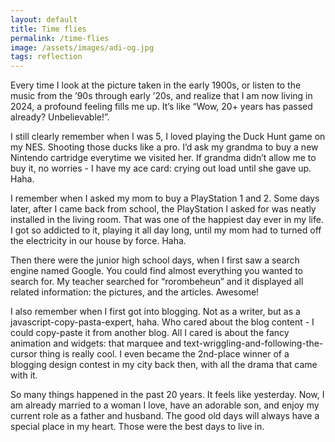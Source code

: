 ```yaml
---
layout: default
title: Time flies
permalink: /time-flies
image: /assets/images/adi-og.jpg
tags: reflection
---
```


Every time I look at the picture taken in the early 1900s, or listen to the music from the ’90s through early ’20s, and realize that I am now living in 2024, a profound feeling fills me up. It’s like “Wow, 20+ years has passed already? Unbelievable!”.

I still clearly remember when I was 5, I loved playing the Duck Hunt game on my NES. Shooting those ducks like a pro. I’d ask my grandma to buy a new Nintendo cartridge everytime we visited her. If grandma didn’t allow me to buy it, no worries - I have my ace card: crying out load until she gave up. Haha.

I remember when I asked my mom to buy a PlayStation 1 and 2. Some days later, after I came back from school, the PlayStation I asked for was neatly installed in the living room. That was one of the happiest day ever in my life. I got so addicted to it, playing it all day long, until my mom had to turned off the electricity in our house by force. Haha.

Then there were the junior high school days, when I first saw a search engine named Google. You could find almost everything you wanted to search for. My teacher searched for “rorombeheun” and it displayed all related information: the pictures, and the articles. Awesome!

I also remember when I first got into blogging. Not as a writer, but as a javascript-copy-pasta-expert, haha. Who cared about the blog content - I could copy-paste it from another blog. All I cared is about the fancy animation and widgets: that marquee and text-wriggling-and-following-the-cursor thing is really cool. I even became the 2nd-place winner of a blogging design contest in my city back then, with all the drama that came with it.

So many things happened in the past 20 years. It feels like yesterday. Now, I am already married to a woman I love, have an adorable son, and enjoy my current role as a father and husband. The good old days will always have a special place in my heart. Those were the best days to live in.
